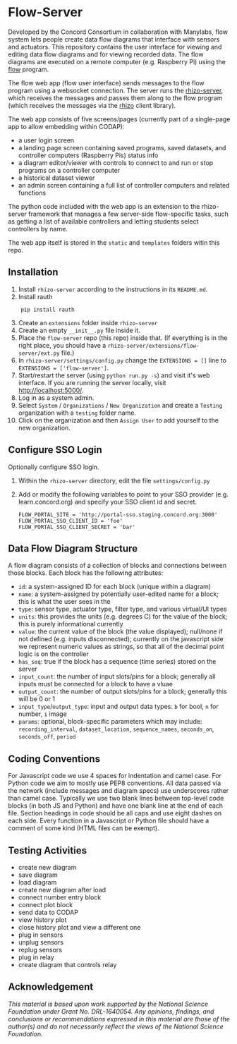 # Flow-Server

Developed by the Concord Consortium in collaboration with Manylabs, flow system lets people create data
flow diagrams that interface with sensors and actuators. This repository contains the user interface for
viewing and editing data flow diagrams and for viewing recorded data. The flow diagrams are executed on a
remote computer (e.g. Raspberry Pi) using the [flow](https://github.com/manylabs/flow) program.

The flow web app (flow user interface) sends messages to the flow program using a websocket connection.
The server runs the [rhizo-server](https://github.com/rhizolab/rhizo-server), which receives the messages
and passes them along to the flow program (which receives the messages via the
[rhizo](https://github.com/rhizolab/rhizo) client library).

The web app consists of five screens/pages (currently part of a single-page app to allow embedding within
CODAP):
*   a user login screen
*   a landing page screen containing saved programs, saved datasets, and controller computers (Raspberry Pis) status info
*   a diagram editor/viewer with controls to connect to and run or stop programs on a controller computer
*   a historical dataset viewer
*   an admin screen containing a full list of controller computers and related functions

The python code included with the web app is an extension to the rhizo-server framework that manages a few
server-side flow-specific tasks, such as getting a list of available controllers and letting students select
controllers by name.

The web app itself is stored in the `static` and `templates` folders witin this repo.

## Installation

1.  Install `rhizo-server` according to the instructions in its `README.md`.
2.  Install rauth
```
    pip install rauth
```
3.  Create an `extensions` folder inside `rhizo-server`
4.  Create an empty `__init__.py` file inside it.
5.  Place the `flow-server` repo (this repo) inside that.
    (If everything is in the right place, you should have a `rhizo-server/extensions/flow-server/ext.py` file.)
6.  In `rhizo-server/settings/config.py` change the `EXTENSIONS = []` line to `EXTENSIONS = ['flow-server']`.
7.  Start/restart the server (using `python run.py -s`) and visit it's web interface.
    If you are running the server locally, visit [http://localhost:5000/](http://localhost:5000/).
8.  Log in as a system admin.
9.  Select `System` / `Organizations` / `New Organization` and create a `Testing` organization with a `testing` folder name.
10.  Click on the organization and then `Assign User` to add yourself to the new organization.

## Configure SSO Login

Optionally configure SSO login.

1. Within the `rhizo-server` directory, edit the file `settings/config.py`
2. Add or modify the following variables to point to your SSO provider
    (e.g. learn.concord.org) and specify your SSO client id and secret.

    ```
    FLOW_PORTAL_SITE = 'http://portal-sso.staging.concord.org:3000'
    FLOW_PORTAL_SSO_CLIENT_ID = 'foo'
    FLOW_PORTAL_SSO_CLIENT_SECRET = 'bar'
    ```

## Data Flow Diagram Structure

A flow diagram consists of a collection of blocks and connections between those blocks.
Each block has the following attributes:

*   `id`: a system-assigned ID for each block (unique within a diagram)
*   `name`: a system-assigned by potentially user-edited name for a block; this is what the user sees in the
*   `type`: sensor type, actuator type, filter type, and various virtual/UI types
*   `units`: this provides the units (e.g. degrees C) for the value of the block; this is purely informational currently
*   `value`: the current value of the block (the value displayed); null/none if not defined (e.g. inputs disconnected);
    currently on the javascript side we represent numeric values as strings, so that all of the decimal point logic is on the controller
*   `has_seq`: true if the block has a sequence (time series) stored on the server
*   `input_count`: the number of input slots/pins for a block; generally all inputs must be connected for a block to have a vluae
*   `output_count`: the number of output slots/pins for a block; generally this will be 0 or 1
*   `input_type`/`output_type`: input and output data types: `b` for bool, `n` for number, `i` image
*   `params`: optional, block-specific parameters which may include: `recording_interval`, `dataset_location`, `sequence_names`, `seconds_on`, `seconds_off`, `period`

## Coding Conventions

For Javascript code we use 4 spaces for indentation and camel case.
For Python code we aim to mostly use PEP8 conventions.
All data passed via the network (include messages and diagram specs) use underscores rather than camel case.
Typically we use two blank lines between top-level code blocks (in both JS and Python) and have one blank line at the end of each file.
Section headings in code should be all caps and use eight dashes on each side.
Every function in a Javascript or Python file should have a comment of some kind (HTML files can be exempt).

## Testing Activities

*   create new diagram
*   save diagram
*   load diagram
*   create new diagram after load
*   connect number entry block
*   connect plot block
*   send data to CODAP
*   view history plot
*   close history plot and view a different one
*   plug in sensors
*   unplug sensors
*   replug sensors
*   plug in relay
*   create diagram that controls relay

## Acknowledgement

_This material is based upon work supported by the National Science Foundation under Grant No. DRL-1640054. Any opinions, findings, and conclusions or recommendations expressed in this material are those of the author(s) and do not necessarily reflect the views of the National Science Foundation._